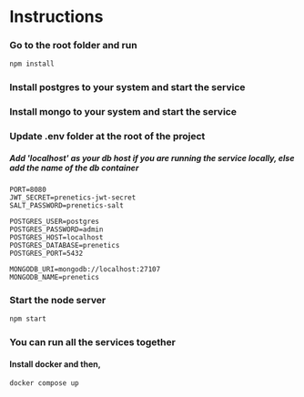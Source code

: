 # Instructions

### Go to the root folder and run

```bash
npm install
```

### Install postgres to your system and start the service

### Install mongo to your system and start the service

### Update .env folder at the root of the project

##### Add 'localhost' as your db host if you are running the service locally, else add the name of the db container

```.env
PORT=8080
JWT_SECRET=prenetics-jwt-secret
SALT_PASSWORD=prenetics-salt

POSTGRES_USER=postgres
POSTGRES_PASSWORD=admin
POSTGRES_HOST=localhost
POSTGRES_DATABASE=prenetics
POSTGRES_PORT=5432

MONGODB_URI=mongodb://localhost:27107
MONGODB_NAME=prenetics
```

### Start the node server

```bash
npm start
```

### You can run all the services together
#### Install docker and then,

```bash
docker compose up
```
